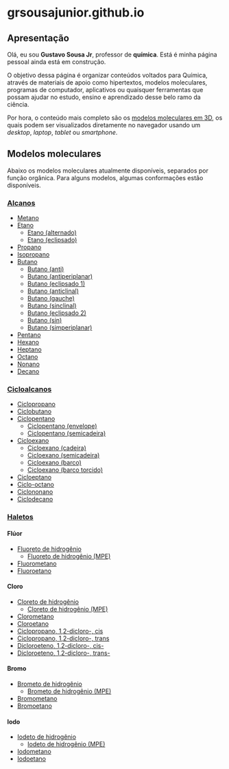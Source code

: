 # grsousajunior.github.io

## Apresentação

Olá, eu sou **Gustavo Sousa Jr**, professor de **química**. Está é minha página pessoal ainda está em construção.

O objetivo dessa página é organizar conteúdos voltados para Química,
através de materiais de apoio como hipertextos, modelos moleculares,
programas de computador, aplicativos ou quaisquer ferramentas que possam ajudar no estudo,
ensino e aprendizado desse belo ramo da ciência.

Por hora, o conteúdo mais completo são os [modelos moleculares em 3D](https://grsousajunior.github.io/modelos), os quais podem ser visualizados diretamente no navegador usando um *desktop*, *laptop*, *tablet* ou *smartphone*.

## Modelos moleculares

Abaixo os modelos moleculares atualmente disponíveis, separados por função orgânica.
Para alguns modelos, algumas conformações estão disponíveis.

### [Alcanos][alcanos]

- [Metano](https://grsousajunior.github.io/metano)
- [Etano](https://grsousajunior.github.io/etano)
  - [Etano (alternado)](https://grsousajunior.github.io/etano-alternado)
  - [Etano (eclipsado)](https://grsousajunior.github.io/etano-eclipsado)
- [Propano](https://grsousajunior.github.io/propano)
- [Isopropano](https://grsousajunior.github.io/isopropano)
- [Butano](https://grsousajunior.github.io/butano)
  - [Butano (anti)](https://grsousajunior.github.io/butano-anti)
  - [Butano (antiperiplanar)](https://grsousajunior.github.io/butano-antiperiplanar)
  - [Butano (eclipsado 1)](https://grsousajunior.github.io/butano-eclipsado-1)
  - [Butano (anticlinal)](https://grsousajunior.github.io/butano-anticlinal)
  - [Butano (gauche)](https://grsousajunior.github.io/butano-gauche)
  - [Butano (sinclinal)](https://grsousajunior.github.io/butano-sinclinal)
  - [Butano (eclipsado 2)](https://grsousajunior.github.io/butano-eclipsado-2)
  - [Butano (sin)](https://grsousajunior.github.io/butano-sin)
  - [Butano (simperiplanar)](https://grsousajunior.github.io/butano-sinperiplanar)
- [Pentano](https://grsousajunior.github.io/pentano)
- [Hexano](https://grsousajunior.github.io/hexano)
- [Heptano](https://grsousajunior.github.io/heptano)
- [Octano](https://grsousajunior.github.io/octano)
- [Nonano](https://grsousajunior.github.io/nonano)
- [Decano](https://grsousajunior.github.io/decano)

### [Cicloalcanos][cicloalcanos]

- [Ciclopropano](https://grsousajunior.github.io/ciclopropano)
- [Ciclobutano](https://grsousajunior.github.io/ciclobutano)
- [Ciclopentano](https://grsousajunior.github.io/ciclopentano)
  - [Ciclopentano (envelope)](https://grsousajunior.github.io/ciclopentano-envelope)
  - [Ciclopentano (semicadeira)](https://grsousajunior.github.io/ciclopentano-semicadeira)
- [Cicloexano](https://grsousajunior.github.io/cicloexano)
  - [Cicloexano (cadeira)](https://grsousajunior.github.io/cicloexano-cadeira)
  - [Cicloexano (semicadeira)](https://grsousajunior.github.io/cicloexano-semicadeira)
  - [Cicloexano (barco)](https://grsousajunior.github.io/cicloexano-barco)
  - [Cicloexano (barco torcido)](https://grsousajunior.github.io/cicloexano-barco-torcido)
- [Cicloeptano](https://grsousajunior.github.io/cicloeptano)
- [Ciclo-octano](https://grsousajunior.github.io/ciclo-octano)
- [Ciclononano](https://grsousajunior.github.io/ciclononano)
- [Ciclodecano](https://grsousajunior.github.io/ciclodecano)

### [Haletos][haletos]

#### Flúor

- [Fluoreto de hidrogênio](https://grsousajunior.github.io/hf)
  - [Fluoreto de hidrogênio (MPE)](https://grsousajunior.github.io/hf-mpe)
- [Fluorometano](https://grsousajunior.github.io/fluorometano)
- [Fluoroetano](https://grsousajunior.github.io/fluoroetano)

#### Cloro

- [Cloreto de hidrogênio](https://grsousajunior.github.io/hcl)
  - [Cloreto de hidrogênio (MPE)](https://grsousajunior.github.io/hcl-mpe)
- [Clorometano](https://grsousajunior.github.io/clorometano)
- [Cloroetano](https://grsousajunior.github.io/cloroetano)
- [Ciclopropano, 1,2-dicloro-, cis](https://grsousajunior.github.io/cis-1-2-diclorociclopropano)
- [Ciclopropano, 1,2-dicloro-, trans](https://grsousajunior.github.io/trans-1-2-diclorociclopropano)
- [Dicloroeteno, 1,2-dicloro-, cis-](https://grsousajunior.github.io/cis-1-2-dicloroeteno)
- [Dicloroeteno, 1,2-dicloro-, trans-](https://grsousajunior.github.io/trans-1-2-dicloroeteno)

#### Bromo

- [Brometo de hidrogênio](https://grsousajunior.github.io/hbr)
  - [Brometo de hidrogênio (MPE)](https://grsousajunior.github.io/hbr-mpe)
- [Bromometano](https://grsousajunior.github.io/bromometano)
- [Bromoetano](https://grsousajunior.github.io/bromoetano)

#### Iodo

- [Iodeto de hidrogênio](https://grsousajunior.github.io/hi)
  - [Iodeto de hidrogênio (MPE)](https://grsousajunior.github.io/hi-mpe)
- [Iodometano](https://grsousajunior.github.io/iodometano)
- [Iodoetano](https://grsousajunior.github.io/iodoetano)

[inicio]: https://grsousajunior.github.io
[modelos]: https://grsousajunior.github.io/modelos
[alcanos]: https://grsousajunior.github.io/modelos/hidrocarbonetos/alcanos
[cicloalcanos]: https://grsousajunior.github.io/modelos/hidrocarbonetos/cicloalcanos
[haletos]: https://grsousajunior.github.io/modelos/haletos
